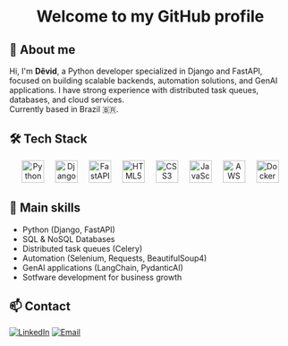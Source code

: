 <h1 align="center">Welcome to my GitHub profile</h1>

## 👋 About me

Hi, I'm **Dêvid**, a Python developer specialized in Django and FastAPI, focused on building scalable backends, automation solutions, and GenAI applications. I have strong experience with distributed task queues, databases, and cloud services.  
Currently based in Brazil 🇧🇷.

## 🛠️ Tech Stack

<div align="center">
  <img src="https://cdn.jsdelivr.net/gh/devicons/devicon/icons/python/python-original.svg" height="40" alt="Python" />
  <img width="12" />
  <img src="https://cdn.jsdelivr.net/gh/devicons/devicon/icons/django/django-plain.svg" height="40" alt="Django" />
  <img width="12" />
  <img src="https://cdn.jsdelivr.net/gh/devicons/devicon/icons/fastapi/fastapi-original.svg" height="40" alt="FastAPI" />
  <img width="12" />
  <img src="https://cdn.jsdelivr.net/gh/devicons/devicon/icons/html5/html5-original.svg" height="40" alt="HTML5" />
  <img width="12" />
  <img src="https://cdn.jsdelivr.net/gh/devicons/devicon/icons/css3/css3-original.svg" height="40" alt="CSS3" />
  <img width="12" />
  <img src="https://cdn.jsdelivr.net/gh/devicons/devicon/icons/javascript/javascript-original.svg" height="40" alt="JavaScript" />
  <img width="12" />
  <img src="https://cdn.jsdelivr.net/gh/devicons/devicon/icons/amazonwebservices/amazonwebservices-line-wordmark.svg" height="40" alt="AWS" />
  <img width="12" />
  <img src="https://cdn.jsdelivr.net/gh/devicons/devicon/icons/docker/docker-original.svg" height="40" alt="Docker" />
</div>

## 🔧 Main skills

- Python (Django, FastAPI)
- SQL & NoSQL Databases
- Distributed task queues (Celery)
- Automation (Selenium, Requests, BeautifulSoup4)
- GenAI applications (LangChain, PydanticAI)
- Sotfware development for business growth

## 📫 Contact

[![LinkedIn](https://img.shields.io/badge/LinkedIn-blue?logo=linkedin&logoColor=white)](https://www.linkedin.com/in/devid-teofilo/)
[![Email](https://img.shields.io/badge/Email-Dêvid-red)](mailto:devid_teofilo1@outlook.com)
